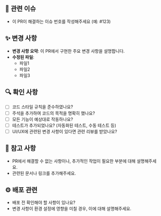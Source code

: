 ## 📌 관련 이슈
- 이 PR이 해결하는 이슈 번호를 작성해주세요 (예: #123)

## ✨ 변경 사항
- **변경 사항 요약**: 이 PR에서 구현한 주요 변경 사항을 설명합니다.
- **수정된 파일**: 
  - 파일1
  - 파일2
  - 파일3

## 🔍 확인 사항
- [ ] 코드 스타일 규칙을 준수하였나요?
- [ ] 주석을 추가하여 코드의 목적을 명확히 했나요?
- [ ] 모든 기능이 예상대로 작동하나요?
- [ ] 테스트가 추가되었나요? (자동화된 테스트, 수동 테스트 등)
- [ ] UI/UX에 관련된 변경 사항이 있다면 관련 리뷰를 받았나요?

## 🚧 참고 사항
- PR에서 해결할 수 없는 사항이나, 추가적인 작업이 필요한 부분에 대해 설명해주세요.
- 관련된 문서나 링크를 추가해주세요.

## ⚙️ 배포 관련
- 배포 전 확인해야 할 사항이 있나요?
- 변경 사항이 환경 설정에 영향을 미칠 경우, 이에 대해 설명해주세요.
